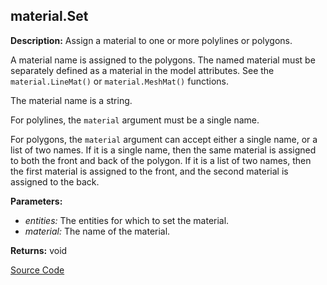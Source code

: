 ## material.Set  
  
  
**Description:** Assign a material to one or more polylines or polygons.


A material name is assigned to the polygons. The named material must be separately defined as a
material in the model attributes. See the `material.LineMat()` or `material.MeshMat()` functions.


The material name is a string.


For polylines, the `material` argument must be a single name.


For polygons, the `material` argument can accept either a single name, or a
list of two names. If it is a single name, then the same material is assigned to both the
front and back of the polygon. If it is a list of two names, then the first material is assigned
to the front, and the second material is assigned to the back.

  
  
**Parameters:**  
  * *entities:* The entities for which to set the material.  
  * *material:* The name of the material.  
  
**Returns:** void  

[Source Code](https://github.com/design-automation/mobius-sim-funcs/blob/main/src/modules/functions/material/Set.ts) 